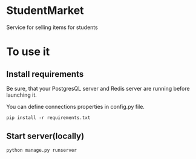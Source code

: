 # StudentMarket

Service for selling items for students
# To use it
## Install requirements
Be sure, that your PostgresQL server and Redis server are running before launching it.

You can define connections properties in config.py file.
```
pip install -r requirements.txt
```
## Start server(locally)
```
python manage.py runserver
```
